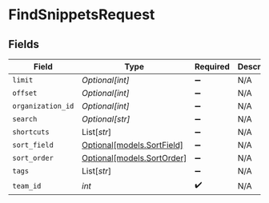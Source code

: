 # FindSnippetsRequest


## Fields

| Field                                                | Type                                                 | Required                                             | Description                                          |
| ---------------------------------------------------- | ---------------------------------------------------- | ---------------------------------------------------- | ---------------------------------------------------- |
| `limit`                                              | *Optional[int]*                                      | :heavy_minus_sign:                                   | N/A                                                  |
| `offset`                                             | *Optional[int]*                                      | :heavy_minus_sign:                                   | N/A                                                  |
| `organization_id`                                    | *Optional[int]*                                      | :heavy_minus_sign:                                   | N/A                                                  |
| `search`                                             | *Optional[str]*                                      | :heavy_minus_sign:                                   | N/A                                                  |
| `shortcuts`                                          | List[*str*]                                          | :heavy_minus_sign:                                   | N/A                                                  |
| `sort_field`                                         | [Optional[models.SortField]](../models/sortfield.md) | :heavy_minus_sign:                                   | N/A                                                  |
| `sort_order`                                         | [Optional[models.SortOrder]](../models/sortorder.md) | :heavy_minus_sign:                                   | N/A                                                  |
| `tags`                                               | List[*str*]                                          | :heavy_minus_sign:                                   | N/A                                                  |
| `team_id`                                            | *int*                                                | :heavy_check_mark:                                   | N/A                                                  |